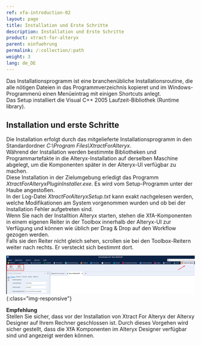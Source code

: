 ```yaml
---
ref: xfa-introduction-02
layout: page
title: Installation und Erste Schritte
description: Installation und Erste Schritte
product: xtract-for-alteryx
parent: einfuehrung
permalink: /:collection/:path
weight: 3
lang: de_DE
---
```


Das Installationsprogramm ist eine branchenübliche Installationsroutine, die alle nötigen Dateien in das Programmverzeichnis kopieret 
und im Windows-Programmenü einen Menüeintrag mit einigen Shortcuts anlegt.<br>
Das Setup installiert die Visual C++ 2005 Laufzeit-Bibliothek (Runtime library).  

## Installation und erste Schritte

Die Installation erfolgt durch das mitgelieferte Installationsprogramm in den Standardordner *C:\Program Files\XtractForAlteryx*. <br>
Während der Installation werden bestimmte Bibliotheken und Programmartefakte in die Alteryx-Installation auf derselben Maschine abgelegt, um die Komponenten später in der Alteryx-UI verfügbar zu machen. <br>
Diese Installation in der Zielumgebung erledigt das Programm *XtractForAlteryxPluginInstaller.exe*. Es wird vom Setup-Programm unter der Haube angestoßen. <br>
In der Log-Datei *XtractForAlteryxSetup.txt* kann exakt nachgelesen werden, welche Modifikationen am System vorgenommen wurden und ob bei der Installation Fehler aufgetreten sind.<br>
Wenn Sie nach der Installtion Alteryx starten, stehen die XfA-Komponenten in einem eigenen Reiter in der Toolbox innerhalb der Alteryx-UI zur Verfügung und können wie üblich per Drag & Drop auf den Workflow gezogen werden.<br>
Falls sie den Reiter nicht gleich sehen, scrollen sie bei den Toolbox-Reitern weiter nach rechts. Er versteckt sich bestimmt dort.

![Designer](/img/content/xtract_for_alteryx_tools.png){:class="img-responsive"}

**Empfehlung**<br>
Stellen Sie sicher, dass vor der Installation von Xtract For Alteryx der Alterxy Designer auf Ihrem Rechner geschlossen ist.
Durch dieses Vorgehen wird sicher gestellt, dass die XfA Komponenten im Alteryx Designer verfügbar sind und angezeigt werden können.

